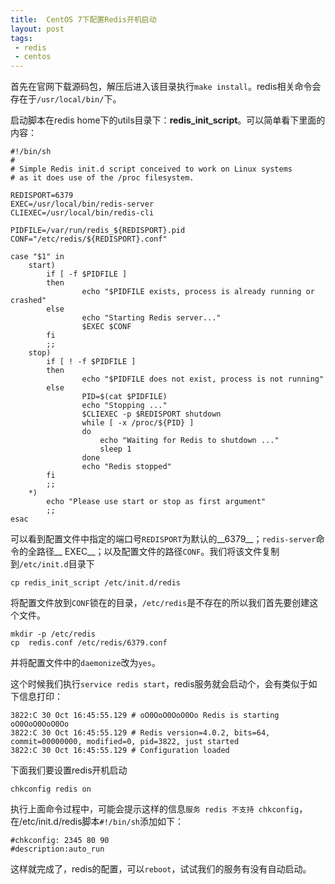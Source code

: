 ```yaml
---
title:  CentOS 7下配置Redis开机启动
layout: post
tags:
 - redis
 - centos
---
```


首先在官网下载源码包，解压后进入该目录执行``make install``。redis相关命令会存在于``/usr/local/bin/``下。

启动脚本在redis home下的utils目录下：__redis\_init_script__。可以简单看下里面的内容：

```
#!/bin/sh
#
# Simple Redis init.d script conceived to work on Linux systems
# as it does use of the /proc filesystem.

REDISPORT=6379
EXEC=/usr/local/bin/redis-server
CLIEXEC=/usr/local/bin/redis-cli

PIDFILE=/var/run/redis_${REDISPORT}.pid
CONF="/etc/redis/${REDISPORT}.conf"

case "$1" in
    start)
        if [ -f $PIDFILE ]
        then
                echo "$PIDFILE exists, process is already running or crashed"
        else
                echo "Starting Redis server..."
                $EXEC $CONF
        fi
        ;;
    stop)
        if [ ! -f $PIDFILE ]
        then
                echo "$PIDFILE does not exist, process is not running"
        else
                PID=$(cat $PIDFILE)
                echo "Stopping ..."
                $CLIEXEC -p $REDISPORT shutdown
                while [ -x /proc/${PID} ]
                do
                    echo "Waiting for Redis to shutdown ..."
                    sleep 1
                done
                echo "Redis stopped"
        fi
        ;;
    *)
        echo "Please use start or stop as first argument"
        ;;
esac
```
可以看到配置文件中指定的端口号``REDISPORT``为默认的__6379__；``redis-server``命令的全路径__ EXEC__；以及配置文件的路径``CONF``。我们将该文件复制到``/etc/init.d``目录下

``` shell
cp redis_init_script /etc/init.d/redis
```

将配置文件放到``CONF``锁在的目录，``/etc/redis``是不存在的所以我们首先要创建这个文件。

``` shell
mkdir -p /etc/redis
cp  redis.conf /etc/redis/6379.conf
```

并将配置文件中的``daemonize``改为``yes``。

这个时候我们执行``service redis start``，redis服务就会启动个，会有类似于如下信息打印：

```
3822:C 30 Oct 16:45:55.129 # oO0OoO0OoO0Oo Redis is starting oO0OoO0OoO0Oo
3822:C 30 Oct 16:45:55.129 # Redis version=4.0.2, bits=64, commit=00000000, modified=0, pid=3822, just started
3822:C 30 Oct 16:45:55.129 # Configuration loaded
```

下面我们要设置redis开机启动

```
chkconfig redis on 
```
执行上面命令过程中，可能会提示这样的信息``服务 redis 不支持 chkconfig``，在/etc/init.d/redis脚本``#!/bin/sh``添加如下：

```
#chkconfig: 2345 80 90
#description:auto_run
```

这样就完成了，redis的配置，可以``reboot``，试试我们的服务有没有自动启动。